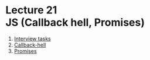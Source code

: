 <h1>
    Lecture 21<br>
    <b>JS</b> (Callback hell, Promises)
</h1>

<ol>
    <li>
        <a href="./01.md">Interview tasks</a>
    </li>
    <li>
        <a href="./02.md">Callback-hell</a>
    </li>
    <li>
        <a href="./03.md">Promises</a>
    </li>
</ol>
